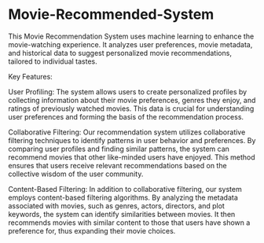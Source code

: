 # Movie-Recommended-System 

This Movie Recommendation System uses machine learning to enhance the movie-watching experience. It analyzes user preferences, movie metadata, and historical data to suggest personalized movie recommendations, tailored to individual tastes.

Key Features:

User Profiling: The system allows users to create personalized profiles by collecting information about their movie preferences, genres they enjoy, and ratings of previously watched movies. This data is crucial for understanding user preferences and forming the basis of the recommendation process.

Collaborative Filtering: Our recommendation system utilizes collaborative filtering techniques to identify patterns in user behavior and preferences. By comparing user profiles and finding similar patterns, the system can recommend movies that other like-minded users have enjoyed. This method ensures that users receive relevant recommendations based on the collective wisdom of the user community.

Content-Based Filtering: In addition to collaborative filtering, our system employs content-based filtering algorithms. By analyzing the metadata associated with movies, such as genres, actors, directors, and plot keywords, the system can identify similarities between movies. It then recommends movies with similar content to those that users have shown a preference for, thus expanding their movie choices.
